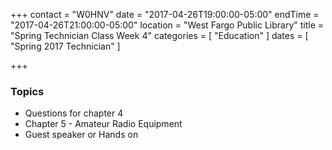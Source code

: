 +++
contact = "W0HNV"
date = "2017-04-26T19:00:00-05:00"
endTime = "2017-04-26T21:00:00-05:00"
location = "West Fargo Public Library"
title = "Spring Technician Class Week 4"
categories = [ "Education" ]
dates = [ "Spring 2017 Technician" ]

+++
### Topics

* Questions for chapter 4
* Chapter 5 - Amateur Radio Equipment
* Guest speaker or Hands on
